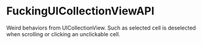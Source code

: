 # FuckingUICollectionViewAPI

Weird behaviors from UICollectionView. 
Such as selected cell is deselected when scrolling or clicking an unclickable cell.
